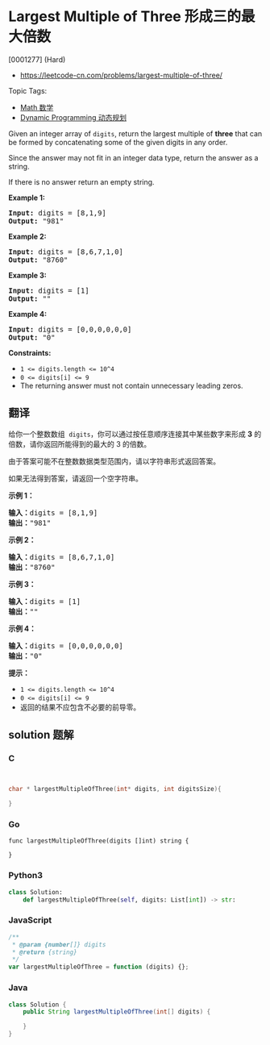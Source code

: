 # Largest Multiple of Three 形成三的最大倍数

[0001277] (Hard)

- https://leetcode-cn.com/problems/largest-multiple-of-three/

Topic Tags:

- [Math 数学](https://leetcode-cn.com/tag/math/)
- [Dynamic Programming 动态规划](https://leetcode-cn.com/tag/dynamic-programming/)

Given an integer array of `digits`, return the largest multiple of **three** that can be formed by concatenating some of the given digits in any order.

Since the answer may not fit in an integer data type, return the answer as a string.

If there is no answer return an empty string.

**Example 1:**

<pre><strong>Input:</strong> digits = [8,1,9]
<strong>Output:</strong> "981"
</pre>

**Example 2:**

<pre><strong>Input:</strong> digits = [8,6,7,1,0]
<strong>Output:</strong> "8760"
</pre>

**Example 3:**

<pre><strong>Input:</strong> digits = [1]
<strong>Output:</strong> ""
</pre>

**Example 4:**

<pre><strong>Input:</strong> digits = [0,0,0,0,0,0]
<strong>Output:</strong> "0"
</pre>

**Constraints:**

- `1 <= digits.length <= 10^4`
- `0 <= digits[i] <= 9`
- The returning answer must not contain unnecessary leading zeros.

## 翻译

给你一个整数数组  `digits`，你可以通过按任意顺序连接其中某些数字来形成 **3** 的倍数，请你返回所能得到的最大的 3 的倍数。

由于答案可能不在整数数据类型范围内，请以字符串形式返回答案。

如果无法得到答案，请返回一个空字符串。

**示例 1：**

<pre><strong>输入：</strong>digits = [8,1,9]
<strong>输出：</strong>"981"
</pre>

**示例 2：**

<pre><strong>输入：</strong>digits = [8,6,7,1,0]
<strong>输出：</strong>"8760"
</pre>

**示例 3：**

<pre><strong>输入：</strong>digits = [1]
<strong>输出：</strong>""
</pre>

**示例 4：**

<pre><strong>输入：</strong>digits = [0,0,0,0,0,0]
<strong>输出：</strong>"0"
</pre>

**提示：**

- `1 <= digits.length <= 10^4`
- `0 <= digits[i] <= 9`
- 返回的结果不应包含不必要的前导零。

## solution 题解

### C

```c


char * largestMultipleOfThree(int* digits, int digitsSize){

}


```

### Go

```golang
func largestMultipleOfThree(digits []int) string {

}
```

### Python3

```python
class Solution:
    def largestMultipleOfThree(self, digits: List[int]) -> str:
```

### JavaScript

```javascript
/**
 * @param {number[]} digits
 * @return {string}
 */
var largestMultipleOfThree = function (digits) {};
```

### Java

```java
class Solution {
    public String largestMultipleOfThree(int[] digits) {

    }
}
```
